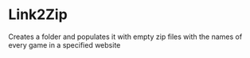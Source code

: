# Link2Zip
Creates a folder and populates it with empty zip files with the names of every game in a specified website
